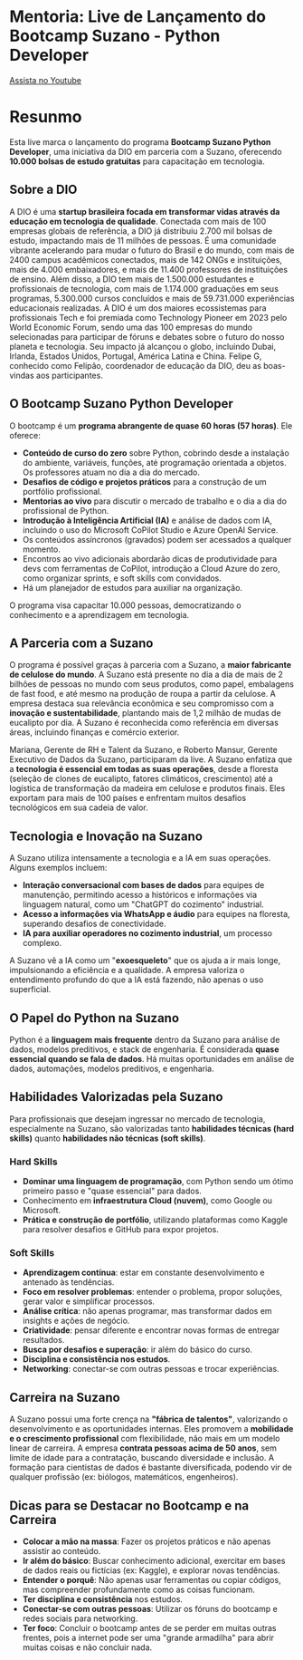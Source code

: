 # Mentoria: Live de Lançamento do Bootcamp Suzano - Python Developer 

[Assista no Youtube](https://youtu.be/SWMVZoHGeBI)

# Resunmo

Esta live marca o lançamento do programa **Bootcamp Suzano Python Developer**, uma iniciativa da DIO em parceria com a Suzano, oferecendo **10.000 bolsas de estudo gratuitas** para capacitação em tecnologia.

## Sobre a DIO

A DIO é uma **startup brasileira focada em transformar vidas através da educação em tecnologia de qualidade**. Conectada com mais de 100 empresas globais de referência, a DIO já distribuiu 2.700 mil bolsas de estudo, impactando mais de 11 milhões de pessoas. É uma comunidade vibrante acelerando para mudar o futuro do Brasil e do mundo, com mais de 2400 campus acadêmicos conectados, mais de 142 ONGs e instituições, mais de 4.000 embaixadores, e mais de 11.400 professores de instituições de ensino. Além disso, a DIO tem mais de 1.500.000 estudantes e profissionais de tecnologia, com mais de 1.174.000 graduações em seus programas, 5.300.000 cursos concluídos e mais de 59.731.000 experiências educacionais realizadas. A DIO é um dos maiores ecossistemas para profissionais Tech e foi premiada como Technology Pioneer em 2023 pelo World Economic Forum, sendo uma das 100 empresas do mundo selecionadas para participar de fóruns e debates sobre o futuro do nosso planeta e tecnologia. Seu impacto já alcançou o globo, incluindo Dubai, Irlanda, Estados Unidos, Portugal, América Latina e China. Felipe G, conhecido como Felipão, coordenador de educação da DIO, deu as boas-vindas aos participantes.

## O Bootcamp Suzano Python Developer

O bootcamp é um **programa abrangente de quase 60 horas (57 horas)**. Ele oferece:
*   **Conteúdo de curso do zero** sobre Python, cobrindo desde a instalação do ambiente, variáveis, funções, até programação orientada a objetos. Os professores atuam no dia a dia do mercado.
*   **Desafios de código e projetos práticos** para a construção de um portfólio profissional.
*   **Mentorias ao vivo** para discutir o mercado de trabalho e o dia a dia do profissional de Python.
*   **Introdução à Inteligência Artificial (IA)** e análise de dados com IA, incluindo o uso do Microsoft CoPilot Studio e Azure OpenAI Service.
*   Os conteúdos assíncronos (gravados) podem ser acessados a qualquer momento.
*   Encontros ao vivo adicionais abordarão dicas de produtividade para devs com ferramentas de CoPilot, introdução a Cloud Azure do zero, como organizar sprints, e soft skills com convidados.
*   Há um planejador de estudos para auxiliar na organização.

O programa visa capacitar 10.000 pessoas, democratizando o conhecimento e a aprendizagem em tecnologia.

## A Parceria com a Suzano

O programa é possível graças à parceria com a Suzano, a **maior fabricante de celulose do mundo**. A Suzano está presente no dia a dia de mais de 2 bilhões de pessoas no mundo com seus produtos, como papel, embalagens de fast food, e até mesmo na produção de roupa a partir da celulose. A empresa destaca sua relevância econômica e seu compromisso com a **inovação e sustentabilidade**, plantando mais de 1,2 milhão de mudas de eucalipto por dia. A Suzano é reconhecida como referência em diversas áreas, incluindo finanças e comércio exterior.

Mariana, Gerente de RH e Talent da Suzano, e Roberto Mansur, Gerente Executivo de Dados da Suzano, participaram da live. A Suzano enfatiza que a **tecnologia é essencial em todas as suas operações**, desde a floresta (seleção de clones de eucalipto, fatores climáticos, crescimento) até a logística de transformação da madeira em celulose e produtos finais. Eles exportam para mais de 100 países e enfrentam muitos desafios tecnológicos em sua cadeia de valor.

## Tecnologia e Inovação na Suzano

A Suzano utiliza intensamente a tecnologia e a IA em suas operações. Alguns exemplos incluem:
*   **Interação conversacional com bases de dados** para equipes de manutenção, permitindo acesso a históricos e informações via linguagem natural, como um "ChatGPT do cozimento" industrial.
*   **Acesso a informações via WhatsApp e áudio** para equipes na floresta, superando desafios de conectividade.
*   **IA para auxiliar operadores no cozimento industrial**, um processo complexo.

A Suzano vê a IA como um "**exoesqueleto**" que os ajuda a ir mais longe, impulsionando a eficiência e a qualidade. A empresa valoriza o entendimento profundo do que a IA está fazendo, não apenas o uso superficial.

## O Papel do Python na Suzano

Python é a **linguagem mais frequente** dentro da Suzano para análise de dados, modelos preditivos, e stack de engenharia. É considerada **quase essencial quando se fala de dados**. Há muitas oportunidades em análise de dados, automações, modelos preditivos, e engenharia.

## Habilidades Valorizadas pela Suzano

Para profissionais que desejam ingressar no mercado de tecnologia, especialmente na Suzano, são valorizadas tanto **habilidades técnicas (hard skills)** quanto **habilidades não técnicas (soft skills)**.

### Hard Skills
*   **Dominar uma linguagem de programação**, com Python sendo um ótimo primeiro passo e "quase essencial" para dados.
*   Conhecimento em **infraestrutura Cloud (nuvem)**, como Google ou Microsoft.
*   **Prática e construção de portfólio**, utilizando plataformas como Kaggle para resolver desafios e GitHub para expor projetos.

### Soft Skills
*   **Aprendizagem contínua**: estar em constante desenvolvimento e antenado às tendências.
*   **Foco em resolver problemas**: entender o problema, propor soluções, gerar valor e simplificar processos.
*   **Análise crítica**: não apenas programar, mas transformar dados em insights e ações de negócio.
*   **Criatividade**: pensar diferente e encontrar novas formas de entregar resultados.
*   **Busca por desafios e superação**: ir além do básico do curso.
*   **Disciplina e consistência nos estudos**.
*   **Networking**: conectar-se com outras pessoas e trocar experiências.

## Carreira na Suzano

A Suzano possui uma forte crença na **"fábrica de talentos"**, valorizando o desenvolvimento e as oportunidades internas. Eles promovem a **mobilidade e o crescimento profissional** com flexibilidade, não mais em um modelo linear de carreira. A empresa **contrata pessoas acima de 50 anos**, sem limite de idade para a contratação, buscando diversidade e inclusão. A formação para cientistas de dados é bastante diversificada, podendo vir de qualquer profissão (ex: biólogos, matemáticos, engenheiros).

## Dicas para se Destacar no Bootcamp e na Carreira

*   **Colocar a mão na massa**: Fazer os projetos práticos e não apenas assistir ao conteúdo.
*   **Ir além do básico**: Buscar conhecimento adicional, exercitar em bases de dados reais ou fictícias (ex: Kaggle), e explorar novas tendências.
*   **Entender o porquê**: Não apenas usar ferramentas ou copiar códigos, mas compreender profundamente como as coisas funcionam.
*   **Ter disciplina e consistência** nos estudos.
*   **Conectar-se com outras pessoas**: Utilizar os fóruns do bootcamp e redes sociais para networking.
*   **Ter foco**: Concluir o bootcamp antes de se perder em muitas outras frentes, pois a internet pode ser uma "grande armadilha" para abrir muitas coisas e não concluir nada.
